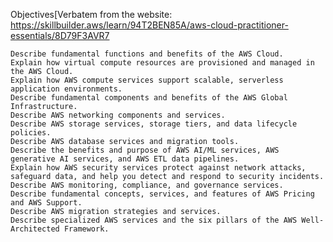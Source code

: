 Objectives[Verbatem from the website:
 https://skillbuilder.aws/learn/94T2BEN85A/aws-cloud-practitioner-essentials/8D79F3AVR7
   
    Describe fundamental functions and benefits of the AWS Cloud.
    Explain how virtual compute resources are provisioned and managed in the AWS Cloud.
    Explain how AWS compute services support scalable, serverless application environments.
    Describe fundamental components and benefits of the AWS Global Infrastructure.
    Describe AWS networking components and services.
    Describe AWS storage services, storage tiers, and data lifecycle policies.
    Describe AWS database services and migration tools.
    Describe the benefits and purpose of AWS AI/ML services, AWS generative AI services, and AWS ETL data pipelines.
    Explain how AWS security services protect against network attacks, safeguard data, and help you detect and respond to security incidents.
    Describe AWS monitoring, compliance, and governance services.
    Describe fundamental concepts, services, and features of AWS Pricing and AWS Support.
    Describe AWS migration strategies and services.
    Describe specialized AWS services and the six pillars of the AWS Well-Architected Framework.
